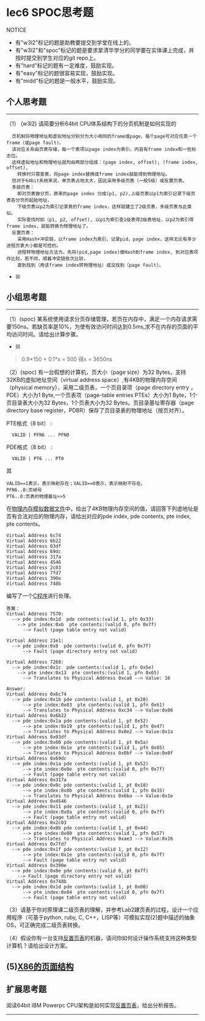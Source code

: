 # lec6 SPOC思考题


NOTICE
- 有"w3l2"标记的题是助教要提交到学堂在线上的。
- 有"w3l2"和"spoc"标记的题是要求拿清华学分的同学要在实体课上完成，并按时提交到学生对应的git repo上。
- 有"hard"标记的题有一定难度，鼓励实现。
- 有"easy"标记的题很容易实现，鼓励实现。
- 有"midd"标记的题是一般水平，鼓励实现。


## 个人思考题
---

（1） (w3l2) 请简要分析64bit CPU体系结构下的分页机制是如何实现的
```
  页机制将物理地址和虚拟地址分别分为大小相同的frame或page，每个page可对应任意一个frame（或page fault)。
  该对应关系由页表存储，每一个表项以page index为索引，内容有frame index和一些标志位。
  这样虚拟地址和物理地址就均由两部分组成：(page index, offset); (frame index, offset), 
    转换时只需查表，将page index替换成frame index就能得到物理地址。
  但对于64bit系统来说，单页表占地太大，因此采用多级页表（一般5级）或反置页表。
  多级页表：
    即对页表做分页，原来的page index 分成(p1, p2),上级页表以p1为索引记录下级页表各分页的起始地址，
    下级页表以p2为索引记录真的frame index，这样就建立了2级页表，多级页表与此类似。
    实际查找时如（p1, p2, offset), 以p1为索引查1级表得2级表地址，以p2为索引得frame index，就能转换为物理地址了。
  反置页表：
    采用Hash+冲突链，以frame index为索引，记录pid，page index，这样无论有多少进程页表大小都是可控的。
    进程转物理地址方法为，先将(pid,page index)做Hash到frame index, 到对应表项作比较，若不同，顺着冲突链依次比较，
    直到找到（用该frame index转物理地址）或没找到（page fault)。
 ```
- [x]  

>  

## 小组思考题
---

（1）(spoc) 某系统使用请求分页存储管理，若页在内存中，满足一个内存请求需要150ns。若缺页率是10%，为使有效访问时间达到0.5ms,求不在内存的页面的平均访问时间。请给出计算步骤。 

- [x]  

>0.9\*150 + 0.1\*x = 500 得x = 3650ns

（2）(spoc) 有一台假想的计算机，页大小（page size）为32 Bytes，支持32KB的虚拟地址空间（virtual address space）,有4KB的物理内存空间（physical memory），采用二级页表，一个页目录项（page directory entry ，PDE）大小为1 Byte,一个页表项（page-table entries
PTEs）大小为1 Byte，1个页目录表大小为32 Bytes，1个页表大小为32 Bytes。页目录基址寄存器（page directory base register，PDBR）保存了页目录表的物理地址（按页对齐）。

PTE格式（8 bit） :
```
  VALID | PFN6 ... PFN0
```
PDE格式（8 bit） :
```
  VALID | PT6 ... PT0
```
其
```
VALID==1表示，表示映射存在；VALID==0表示，表示映射不存在。
PFN6..0:页帧号
PT6..0:页表的物理基址>>5
```
在[物理内存模拟数据文件](./03-2-spoc-testdata.md)中，给出了4KB物理内存空间的值，请回答下列虚地址是否有合法对应的物理内存，请给出对应的pde index, pde contents, pte index, pte contents。
```
Virtual Address 6c74
Virtual Address 6b22
Virtual Address 03df
Virtual Address 69dc
Virtual Address 317a
Virtual Address 4546
Virtual Address 2c03
Virtual Address 7fd7
Virtual Address 390e
Virtual Address 748b
```

编写了一个<a href="https://github.com/magicwish/os_exercises/tree/master/code/03-3-lab2-spoc-discussion-analyseAddr">C程序</a>进行处理。

```
答案：
Virtual Address 7570:
  --> pde index:0x1d  pde contents:(valid 1, pfn 0x33)
    --> pte index:0xb  pte contents:(valid 0, pfn 0x7f)
      --> Fault (page table entry not valid)
      
Virtual Address 21e1:
  --> pde index:0x8  pde contents:(valid 0, pfn 0x7f)
      --> Fault (page directory entry not valid)

Virtual Address 7268:
  --> pde index:0x1c  pde contents:(valid 1, pfn 0x5e)
    --> pte index:0x13  pte contents:(valid 1, pfn 0x65)
      --> Translates to Physical Address 0xca8 --> Value: 16
      
Answer:      
Virtual Address 0x6c74
  --> pde index:0x1b pde contents:(valid 1, pt 0x20)
      --> pte index:0x03  pte contents:(valid 1, pfn 0x61)
      --> Translates to Physical Address 0xc34 --> Value:0x06
Virtual Address 0x6b22
  --> pde index:0x1a pde contents:(valid 1, pt 0x52)
      --> pte index:0x19  pte contents:(valid 1, pfn 0x47)
      --> Translates to Physical Address 0x8e2 --> Value:0x1a
Virtual Address 0x03df
  --> pde index:0x00 pde contents:(valid 1, pt 0x5a)
      --> pte index:0x1e  pte contents:(valid 1, pfn 0x05)
      --> Translates to Physical Address 0x0bf --> Value:0x0f
Virtual Address 0x69dc
  --> pde index:0x1a pde contents:(valid 1, pt 0x52)
      --> pte index:0x0e  pte contents:(valid 0, pfn 0x7f)
      --> Fault (page table entry not valid)
Virtual Address 0x317a
  --> pde index:0x0c pde contents:(valid 1, pt 0x18)
      --> pte index:0x0b  pte contents:(valid 1, pfn 0x35)
      --> Translates to Physical Address 0x6ba --> Value:0x1e
Virtual Address 0x4546
  --> pde index:0x11 pde contents:(valid 1, pt 0x21)
      --> pte index:0x0a  pte contents:(valid 0, pfn 0x7f)
      --> Fault (page table entry not valid)
Virtual Address 0x2c03
  --> pde index:0x0b pde contents:(valid 1, pt 0x44)
      --> pte index:0x00  pte contents:(valid 1, pfn 0x57)
      --> Translates to Physical Address 0xae3 --> Value:0x16
Virtual Address 0x7fd7
  --> pde index:0x1f pde contents:(valid 1, pt 0x12)
      --> pte index:0x1e  pte contents:(valid 0, pfn 0x7f)
      --> Fault (page table entry not valid)
Virtual Address 0x390e
  --> pde index:0x0e pde contents:(valid 0, pt 0x7f)
    --> Fault (page directory entry not valid)
Virtual Address 0x748b
  --> pde index:0x1d pde contents:(valid 1, pt 0x00)
      --> pte index:0x04  pte contents:(valid 0, pfn 0x7f)
      --> Fault (page table entry not valid)
```



（3）请基于你对原理课二级页表的理解，并参考Lab2建页表的过程，设计一个应用程序（可基于python, ruby, C, C++，LISP等）可模拟实现(2)题中描述的抽象OS，可正确完成二级页表转换。


（4）假设你有一台支持[反置页表](http://en.wikipedia.org/wiki/Page_table#Inverted_page_table)的机器，请问你如何设计操作系统支持这种类型计算机？请给出设计方案。

 (5)[X86的页面结构](http://os.cs.tsinghua.edu.cn/oscourse/OS2015/lecture06#head-1f58ea81c046bd27b196ea2c366d0a2063b304ab)
--- 

## 扩展思考题

阅读64bit IBM Powerpc CPU架构是如何实现[反置页表](http://en.wikipedia.org/wiki/Page_table#Inverted_page_table)，给出分析报告。

--- 
